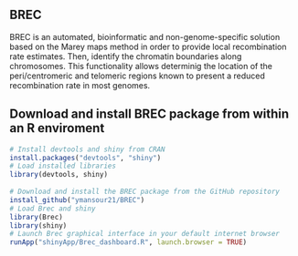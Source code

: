 ## BREC

BREC is an automated, bioinformatic and non-genome-specific solution based on the Marey maps method in order to provide local recombination rate estimates. Then, identify the chromatin boundaries along chromosomes. This functionality allows determinig the location of the peri/centromeric and telomeric regions known to present a reduced recombination rate in most genomes.

## Download and install BREC package from within an R enviroment

```r
# Install devtools and shiny from CRAN
install.packages("devtools", "shiny")
# Load installed libraries
library(devtools, shiny)
           
# Download and install the BREC package from the GitHub repository
install_github("ymansour21/BREC")
# Load Brec and shiny
library(Brec)
library(shiny) 
# Launch Brec graphical interface in your default internet browser
runApp("shinyApp/Brec_dashboard.R", launch.browser = TRUE)
```


